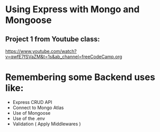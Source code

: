 # Using Express with Mongo and Mongoose

## Project 1 from Youtube class: <br /> 
https://www.youtube.com/watch?v=qwfE7fSVaZM&t=1s&ab_channel=freeCodeCamp.org

# Remembering some Backend uses like:
- Express CRUD API
- Connect to Mongo Atlas
- Use of Mongoose
- Use of the .env
- Validation ( Apply Middlewares )


